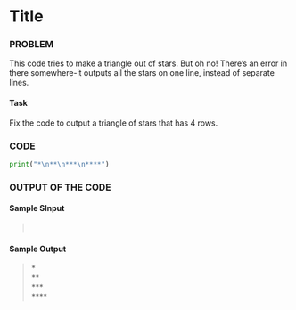 # Title

### PROBLEM

This code tries to make a triangle out of stars. But oh no! There’s an error in there somewhere-it outputs all the stars on one line, instead of separate lines.

#### Task

Fix the code to output a triangle of stars that has 4 rows.

### CODE

```python
print("*\n**\n***\n****")
```

### OUTPUT OF THE CODE

#### Sample SInput

> <br>

#### Sample Output

> \*  
> \*\*  
> \*\*\*  
> \*\*\*\*
